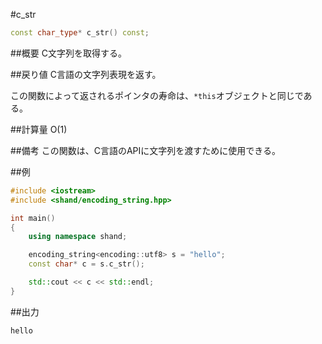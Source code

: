 #c_str
```cpp
const char_type* c_str() const;
```

##概要
C文字列を取得する。


##戻り値
C言語の文字列表現を返す。

この関数によって返されるポインタの寿命は、`*this`オブジェクトと同じである。


##計算量
O(1)


##備考
この関数は、C言語のAPIに文字列を渡すために使用できる。


##例
```cpp
#include <iostream>
#include <shand/encoding_string.hpp>

int main()
{
    using namespace shand;

    encoding_string<encoding::utf8> s = "hello";
    const char* c = s.c_str();

    std::cout << c << std::endl;
}
```

##出力
```
hello
```



